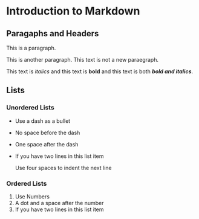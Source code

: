 # Introduction to Markdown

## Paragaphs and Headers

This is a paragraph.

This is another paragraph.
This text is not a new paraegraph.

This text is *italics* and this text is **bold** and this text is both ***bold and italics***.

## Lists

### Unordered Lists

- Use a dash as a bullet
- No space before the dash
- One space after the dash
- If you have two lines in this list item

     Use four spaces to indent the next line

### Ordered Lists

1. Use Numbers
2. A dot and a space after the number
3. If you have two lines in this list item

   
